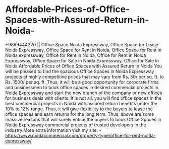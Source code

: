 # Affordable-Prices-of-Office-Spaces-with-Assured-Return-in-Noida-
+9899444220 || Office Space Noida Expressway, Office Space for Lease Noida Expressway, Office Space for Rent in Noida, Office Space for Rent in Noida expressway, Office for Rent in Noida, Office for Rent in Noida Expressway, Office Space for Sale in Noida Expressway, Office for Sale in Noida   Affordable Prices of Office Spaces with Assured Return in Noida   You will be pleased to find the spacious Office Spaces in Noida Expressway projects at highly competitive prices that may vary from Rs. 50/ per sq. ft. to Rs. 1500/ per sq. ft.  Thus, it will be a good opportunity for corporate firms and businessmen to book office spaces in desired commercial projects in Noida Expressway and start the new branch of the company or new offices for business deals with clients. It is not all, you will find office spaces in the best commercial projects in Noida with assured return benefits under the 10% to 12% range. Thus, it will give flexibility to the buyers to lease the office spaces and earn returns for the long term.    Thus, above are some massive reasons that will surely entice the buyers to book Office Spaces in Noida Expressway commercial projects of trusted developers in the industry.More extra information visit my site: - https://www.noidacommercial.com/property-type/office-for-rent-noida-expressway/    
